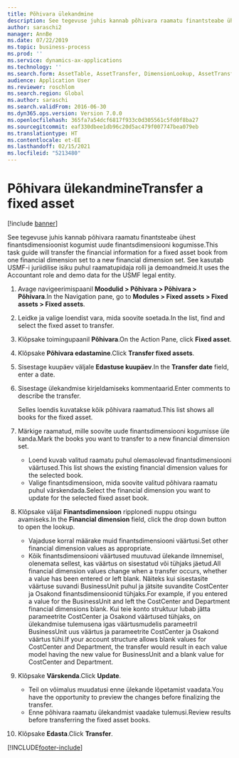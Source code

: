 ```yaml
---
title: Põhivara ülekandmine
description: See tegevuse juhis kannab põhivara raamatu finantsteabe ühest finantsdimensioonist kogumist uude finantsdimensiooni kogumisse.
author: saraschi2
manager: AnnBe
ms.date: 07/22/2019
ms.topic: business-process
ms.prod: ''
ms.service: dynamics-ax-applications
ms.technology: ''
ms.search.form: AssetTable, AssetTransfer, DimensionLookup, AssetTransferConfirmation
audience: Application User
ms.reviewer: roschlom
ms.search.region: Global
ms.author: saraschi
ms.search.validFrom: 2016-06-30
ms.dyn365.ops.version: Version 7.0.0
ms.openlocfilehash: 365fa7a54dcf6817f933c0d305561c5fd0f8ba27
ms.sourcegitcommit: eaf330dbee1db96c20d5ac479f007747bea079eb
ms.translationtype: HT
ms.contentlocale: et-EE
ms.lasthandoff: 02/15/2021
ms.locfileid: "5213480"
---
```

# <a name="transfer-a-fixed-asset"></a><span data-ttu-id="f6bae-103">Põhivara ülekandmine</span><span class="sxs-lookup"><span data-stu-id="f6bae-103">Transfer a fixed asset</span></span>

[!include [banner](../../includes/banner.md)]

<span data-ttu-id="f6bae-104">See tegevuse juhis kannab põhivara raamatu finantsteabe ühest finantsdimensioonist kogumist uude finantsdimensiooni kogumisse.</span><span class="sxs-lookup"><span data-stu-id="f6bae-104">This task guide will transfer the financial information for a fixed asset book from one financial dimension set to a new financial dimension set.</span></span>  <span data-ttu-id="f6bae-105">See kasutab USMF-i juriidilise isiku puhul raamatupidaja rolli ja demoandmeid.</span><span class="sxs-lookup"><span data-stu-id="f6bae-105">It uses the Accountant role and demo data for the USMF legal entity.</span></span>

1. <span data-ttu-id="f6bae-106">Avage navigeerimispaanil **Moodulid > Põhivara > Põhivara > Põhivara**.</span><span class="sxs-lookup"><span data-stu-id="f6bae-106">In the Navigation pane, go to **Modules > Fixed assets > Fixed assets > Fixed assets**.</span></span>
2. <span data-ttu-id="f6bae-107">Leidke ja valige loendist vara, mida soovite soetada.</span><span class="sxs-lookup"><span data-stu-id="f6bae-107">In the list, find and select the fixed asset to transfer.</span></span>
3. <span data-ttu-id="f6bae-108">Klõpsake toimingupaanil **Põhivara**.</span><span class="sxs-lookup"><span data-stu-id="f6bae-108">On the Action Pane, click **Fixed asset**.</span></span>
4. <span data-ttu-id="f6bae-109">Klõpsake **Põhivara edastamine**.</span><span class="sxs-lookup"><span data-stu-id="f6bae-109">Click **Transfer fixed assets**.</span></span>
5. <span data-ttu-id="f6bae-110">Sisestage kuupäev väljale **Edastuse kuupäev**.</span><span class="sxs-lookup"><span data-stu-id="f6bae-110">In the **Transfer date** field, enter a date.</span></span>
6. <span data-ttu-id="f6bae-111">Sisestage ülekandmise kirjeldamiseks kommentaarid.</span><span class="sxs-lookup"><span data-stu-id="f6bae-111">Enter comments to describe the transfer.</span></span>
    
    <span data-ttu-id="f6bae-112">Selles loendis kuvatakse kõik põhivara raamatud.</span><span class="sxs-lookup"><span data-stu-id="f6bae-112">This list shows all books for the fixed asset.</span></span>  
7. <span data-ttu-id="f6bae-113">Märkige raamatud, mille soovite uude finantsdimensiooni kogumisse üle kanda.</span><span class="sxs-lookup"><span data-stu-id="f6bae-113">Mark the books you want to transfer to a new financial dimension set.</span></span>
    * <span data-ttu-id="f6bae-114">Loend kuvab valitud raamatu puhul olemasolevad finantsdimensiooni väärtused.</span><span class="sxs-lookup"><span data-stu-id="f6bae-114">This list shows the existing financial dimension values for the selected book.</span></span>  
    * <span data-ttu-id="f6bae-115">Valige finantsdimensioon, mida soovite valitud põhivara raamatu puhul värskendada.</span><span class="sxs-lookup"><span data-stu-id="f6bae-115">Select the financial dimension you want to update for the selected fixed asset book.</span></span>  
8. <span data-ttu-id="f6bae-116">Klõpsake väljal **Finantsdimensioon** ripplonedi nuppu otsingu avamiseks.</span><span class="sxs-lookup"><span data-stu-id="f6bae-116">In the **Financial dimension** field, click the drop down button to open the lookup.</span></span>
    * <span data-ttu-id="f6bae-117">Vajaduse korral määrake muid finantsdimensiooni väärtusi.</span><span class="sxs-lookup"><span data-stu-id="f6bae-117">Set other financial dimension values as appropriate.</span></span>  
    * <span data-ttu-id="f6bae-118">Kõik finantsdimensiooni väärtused muutuvad ülekande ilmnemisel, olenemata sellest, kas väärtus on sisestatud või tühjaks jäetud.</span><span class="sxs-lookup"><span data-stu-id="f6bae-118">All financial dimension values change when a transfer occurs, whether a value has been entered or left blank.</span></span> <span data-ttu-id="f6bae-119">Näiteks kui sisestasite väärtuse suvandi BusinessUnit puhul ja jätsite suvandite CostCenter ja Osakond finantsdimensioonid tühjaks.</span><span class="sxs-lookup"><span data-stu-id="f6bae-119">For example, if you entered a value for the BusinessUnit and left the CostCenter and Department financial dimensions blank.</span></span> <span data-ttu-id="f6bae-120">Kui teie konto struktuur lubab jätta parameetrite CostCenter ja Osakond väärtused tühjaks, on ülekandmise tulemusena igas väärtusmudelis parameetril BusinessUnit uus väärtus ja parameetrite CostCenter ja Osakond väärtus tühi.</span><span class="sxs-lookup"><span data-stu-id="f6bae-120">If your account structure allows blank values for CostCenter and Department, the transfer would result in each value model having the new value for BusinessUnit and a blank value for CostCenter and Department.</span></span>  
9. <span data-ttu-id="f6bae-121">Klõpsake **Värskenda**.</span><span class="sxs-lookup"><span data-stu-id="f6bae-121">Click **Update**.</span></span>
    * <span data-ttu-id="f6bae-122">Teil on võimalus muudatusi enne ülekande lõpetamist vaadata.</span><span class="sxs-lookup"><span data-stu-id="f6bae-122">You have the opportunity to preview the changes before finalizing the transfer.</span></span>  
    * <span data-ttu-id="f6bae-123">Enne põhivara raamatu ülekandmist vaadake tulemusi.</span><span class="sxs-lookup"><span data-stu-id="f6bae-123">Review results before transferring the fixed asset books.</span></span>  
10. <span data-ttu-id="f6bae-124">Klõpsake **Edasta**.</span><span class="sxs-lookup"><span data-stu-id="f6bae-124">Click **Transfer**.</span></span>



[!INCLUDE[footer-include](../../../includes/footer-banner.md)]